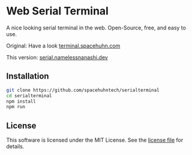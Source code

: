 # Web Serial Terminal

A nice looking serial terminal in the web. Open-Source, free, and easy to use.

Original: Have a look [terminal.spacehuhn.com](https://terminal.spacehuhn.com)

This version: [serial.namelessnanashi.dev](https://serial.namelessnanashi.dev)

## Installation

```sh
git clone https://github.com/spacehuhntech/serialterminal
cd serialterminal
npm install
npm run
```

## License

This software is licensed under the MIT License. See the [license file](LICENSE) for details.
